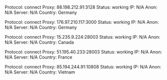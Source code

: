 Protocol: connect
Proxy: 88.198.212.91:3128
Status: working
IP: N/A
Anon: N/A
Server: N/A
Country: Germany

Protocol: connect
Proxy: 176.97.210.117:3000
Status: working
IP: N/A
Anon: N/A
Server: N/A
Country: Germany

Protocol: connect
Proxy: 15.235.9.224:28003
Status: working
IP: N/A
Anon: N/A
Server: N/A
Country: Canada

Protocol: connect
Proxy: 51.195.40.233:28003
Status: working
IP: N/A
Anon: N/A
Server: N/A
Country: France

Protocol: connect
Proxy: 85.194.244.91:10808
Status: working
IP: N/A
Anon: N/A
Server: N/A
Country: Vietnam

